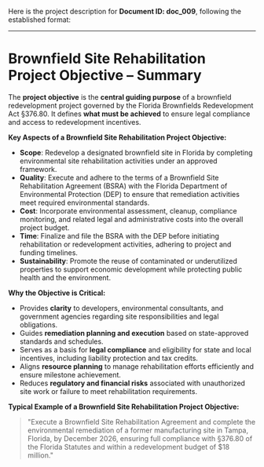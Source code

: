 Here is the project description for **Document ID: doc_009**, following the established format:

---

# **Brownfield Site Rehabilitation Project Objective – Summary**

The **project objective** is the **central guiding purpose** of a brownfield redevelopment project governed by the Florida Brownfields Redevelopment Act §376.80. It defines **what must be achieved** to ensure legal compliance and access to redevelopment incentives.

**Key Aspects of a Brownfield Site Rehabilitation Project Objective:**
- **Scope**: Redevelop a designated brownfield site in Florida by completing environmental site rehabilitation activities under an approved framework.
- **Quality**: Execute and adhere to the terms of a Brownfield Site Rehabilitation Agreement (BSRA) with the Florida Department of Environmental Protection (DEP) to ensure that remediation activities meet required environmental standards.
- **Cost**: Incorporate environmental assessment, cleanup, compliance monitoring, and related legal and administrative costs into the overall project budget.
- **Time**: Finalize and file the BSRA with the DEP before initiating rehabilitation or redevelopment activities, adhering to project and funding timelines.
- **Sustainability**: Promote the reuse of contaminated or underutilized properties to support economic development while protecting public health and the environment.

**Why the Objective is Critical:**
- Provides **clarity** to developers, environmental consultants, and government agencies regarding site responsibilities and legal obligations.
- Guides **remediation planning and execution** based on state-approved standards and schedules.
- Serves as a basis for **legal compliance** and eligibility for state and local incentives, including liability protection and tax credits.
- Aligns **resource planning** to manage rehabilitation efforts efficiently and ensure milestone achievement.
- Reduces **regulatory and financial risks** associated with unauthorized site work or failure to meet rehabilitation requirements.

**Typical Example of a Brownfield Site Rehabilitation Project Objective:**
> "Execute a Brownfield Site Rehabilitation Agreement and complete the environmental remediation of a former manufacturing site in Tampa, Florida, by December 2026, ensuring full compliance with §376.80 of the Florida Statutes and within a redevelopment budget of $18 million."

 